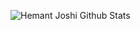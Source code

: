 ![Hemant Joshi Github Stats](https://github-readme-stats.vercel.app/api?username=kylesliu&show_icons=true&title_color=fff&icon_color=79ff97&text_color=9f9f9f&bg_color=151515&hide=["contribs"])


<!--
**kylesliu/kylesliu** is a ✨ _special_ ✨ repository because its `README.md` (this file) appears on your GitHub profile.

Here are some ideas to get you started:

- 🔭 I’m currently working on ...
- 🌱 I’m currently learning ...
- 👯 I’m looking to collaborate on ...
- 🤔 I’m looking for help with ...
- 💬 Ask me about ...
- 📫 How to reach me: ...
- 😄 Pronouns: ...
- ⚡ Fun fact: ...
-->
